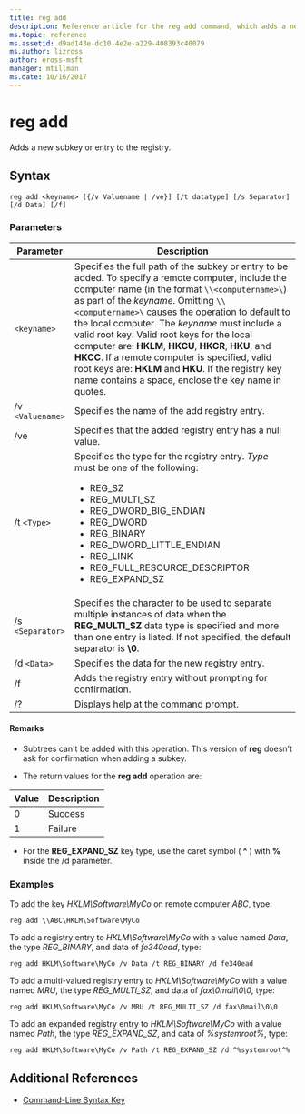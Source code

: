 ```yaml
---
title: reg add
description: Reference article for the reg add command, which adds a new subkey or entry to the registry.
ms.topic: reference
ms.assetid: d9ad143e-dc10-4e2e-a229-408393c40079
ms.author: lizross
author: eross-msft
manager: mtillman
ms.date: 10/16/2017
---
```


# reg add

Adds a new subkey or entry to the registry.

## Syntax

```
reg add <keyname> [{/v Valuename | /ve}] [/t datatype] [/s Separator] [/d Data] [/f]
```

### Parameters

| Parameter | Description |
|--|--|
| `<keyname>` | Specifies the full path of the subkey or entry to be added. To specify a remote computer, include the computer name (in the format `\\<computername>\`) as part of the *keyname*. Omitting `\\<computername>\` causes the operation to default to the local computer. The *keyname* must include a valid root key. Valid root keys for the local computer are: **HKLM**, **HKCU**, **HKCR**, **HKU**, and **HKCC**. If a remote computer is specified, valid root keys are: **HKLM** and **HKU**. If the registry key name contains a space, enclose the key name in quotes. |
| /v `<Valuename>` | Specifies the name of the add registry entry. |
| /ve | Specifies that the added registry entry has a null value. |
| /t `<Type>` | Specifies the type for the registry entry. *Type* must be one of the following:<ul><li>REG_SZ</li><li>REG_MULTI_SZ</li><li>REG_DWORD_BIG_ENDIAN</li><li>REG_DWORD</li><li>REG_BINARY</li><li>REG_DWORD_LITTLE_ENDIAN</li><li>REG_LINK</li><li>REG_FULL_RESOURCE_DESCRIPTOR</li><li>REG_EXPAND_SZ</li></ul> |
| /s `<Separator>` | Specifies the character to be used to separate multiple instances of data when the **REG_MULTI_SZ** data type is specified and more than one entry is listed. If not specified, the default separator is **\0**. |
| /d `<Data>` | Specifies the data for the new registry entry. |
| /f | Adds the registry entry without prompting for confirmation. |
| /? | Displays help at the command prompt. |

#### Remarks

- Subtrees can't be added with this operation. This version of **reg** doesn't ask for confirmation when adding a subkey.

- The return values for the **reg add** operation are:

| Value | Description |
|--|--|
| 0 | Success |
| 1 | Failure |

- For the **REG_EXPAND_SZ** key type, use the caret symbol ( **^** ) with **%** inside the /d parameter.

### Examples

To add the key *HKLM\Software\MyCo* on remote computer *ABC*, type:

```
reg add \\ABC\HKLM\Software\MyCo
```

To add a registry entry to *HKLM\Software\MyCo* with a value named *Data*, the type *REG_BINARY*, and data of *fe340ead*, type:

```
reg add HKLM\Software\MyCo /v Data /t REG_BINARY /d fe340ead
```

To add a multi-valued registry entry to  *HKLM\Software\MyCo* with a value named *MRU*, the type *REG_MULTI_SZ*, and data of *fax\0mail\0\0*, type:

```
reg add HKLM\Software\MyCo /v MRU /t REG_MULTI_SZ /d fax\0mail\0\0
```

To add an expanded registry entry to *HKLM\Software\MyCo* with a value named *Path*, the type *REG_EXPAND_SZ*, and data of *%systemroot%*, type:

```
reg add HKLM\Software\MyCo /v Path /t REG_EXPAND_SZ /d ^%systemroot^%
```

## Additional References

- [Command-Line Syntax Key](command-line-syntax-key.md)
